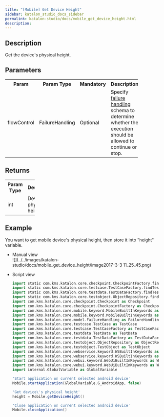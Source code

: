 ```yaml
---
title: "[Mobile] Get Device Height" 
sidebar: katalon_studio_docs_sidebar
permalink: katalon-studio/docs/mobile_get_device_height.html 
description: 
---
```

Description  
-------------

Get the device's physical height.

Parameters  
------------

<table class="relative-table wrapped confluenceTable" style="width: 86.3412%;"><colgroup><col style="width: 7.62873%;"><col style="width: 7.69231%;"><col style="width: 5.97584%;"><col style="width: 78.7031%;"></colgroup><tbody><tr class="xtr-0"><th class="xtd-0-0 confluenceTh">Param</th><th class="xtd-0-1 confluenceTh">Param Type</th><th class="xtd-0-2 confluenceTh" colspan="1">Mandatory</th><th class="xtd-0-3 confluenceTh" colspan="1">Description</th></tr><tr class="xtr-1"><td class="xtd-1-0 confluenceTd"><span style="color: rgb(0,0,0);">flowControl</span></td><td class="xtd-1-1 confluenceTd"><span style="color: rgb(0,0,0);">FailureHandling</span></td><td class="xtd-1-2 confluenceTd" colspan="1"><span style="color: rgb(0,0,0);">Optional</span></td><td class="xtd-1-3 confluenceTd" colspan="1"><span style="color: rgb(0,0,0);">Spec</span><span>ify </span><a href="https://docs.katalon.com/x/qAAM" rel="nofollow">failure handling</a><span> schema to determine whether the execution should be allowed to continue or stop.</span></td></tr></tbody></table>

Returns
-------

<table class="wrapped relative-table confluenceTable" style="width: 19.3088%;"><colgroup><col style="width: 36.7521%;"><col style="width: 63.2479%;"></colgroup><tbody><tr class="xtr-0"><th class="xtd-0-0 confluenceTh">Param Type</th><th class="xtd-0-1 confluenceTh">Description</th></tr><tr class="xtr-1"><td class="xtd-1-0 confluenceTd">int</td><td class="xtd-1-1 confluenceTd"><span style="color: rgb(0,0,0);">Device's physical height.</span></td></tr></tbody></table>

Example 
--------

You want to get mobile device's physical height, then store it into "height" variable.

*   Manual view    
    ![](../../images/katalon-studio/docs/mobile_get_device_height/image2017-3-3 11_25_45.png)
*   Script view 
    
    ```groovy
    import static com.kms.katalon.core.checkpoint.CheckpointFactory.findCheckpoint
    import static com.kms.katalon.core.testcase.TestCaseFactory.findTestCase
    import static com.kms.katalon.core.testdata.TestDataFactory.findTestData
    import static com.kms.katalon.core.testobject.ObjectRepository.findTestObject
    import com.kms.katalon.core.checkpoint.Checkpoint as Checkpoint
    import com.kms.katalon.core.checkpoint.CheckpointFactory as CheckpointFactory
    import com.kms.katalon.core.mobile.keyword.MobileBuiltInKeywords as MobileBuiltInKeywords
    import com.kms.katalon.core.mobile.keyword.MobileBuiltInKeywords as Mobile
    import com.kms.katalon.core.model.FailureHandling as FailureHandling
    import com.kms.katalon.core.testcase.TestCase as TestCase
    import com.kms.katalon.core.testcase.TestCaseFactory as TestCaseFactory
    import com.kms.katalon.core.testdata.TestData as TestData
    import com.kms.katalon.core.testdata.TestDataFactory as TestDataFactory
    import com.kms.katalon.core.testobject.ObjectRepository as ObjectRepository
    import com.kms.katalon.core.testobject.TestObject as TestObject
    import com.kms.katalon.core.webservice.keyword.WSBuiltInKeywords as WSBuiltInKeywords
    import com.kms.katalon.core.webservice.keyword.WSBuiltInKeywords as WS
    import com.kms.katalon.core.webui.keyword.WebUiBuiltInKeywords as WebUiBuiltInKeywords
    import com.kms.katalon.core.webui.keyword.WebUiBuiltInKeywords as WebUI
    import internal.GlobalVariable as GlobalVariable
    
    'Start application on current selected android device'
    Mobile.startApplication(GlobalVariable.G_AndroidApp, false)
    
    'Get device\'s physical height'
    height = Mobile.getDeviceHeight()
    
    'Close application on current selected android device'
    Mobile.closeApplication()
    
    ```